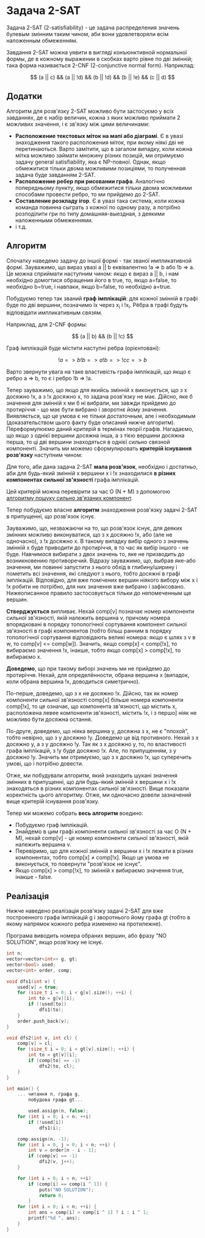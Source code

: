 # Задача 2-SAT

Задача 2-SAT (2-satisfiability) - це задача распределения значень булевым змінним таким чином, аби вони удовлетворяли всім наложенным обмеженням.

Завдання 2-SAT можна уявити в вигляді конъюнктивной нормальної формы, де в кожному выражении в скобках варто рівне по дві змінній; така форма називається 2-CNF (2-conjunctive normal form). Наприклад:

$$
(a || c) && (a || !d) && (b || !d) && (b || !e) && (c || d)
$$

## Додатки

Алгоритм для розв'язку 2-SAT можливо бути застосуємо у всіх завданнях, де є набір величин, кожна з яких можливо приймати 2 можливих значення, і є зв'язку між цими величинами:

* **Расположение текстовых міток на мапі або діаграмі**.
Є в увазі знаходження такого расположения міток, при якому ніякі дві не перетинаються.
Варто замітити, що в загалом випадку, коли кожна мітка можливо займати множину різних позицій, ми отримуємо задачу general satisfiability, яка є NP-повної. Однак, якщо обмежитися тільки двома можливими позиціями, то полученная задача буде завданням 2-SAT.
* **Расположение ребер при рисовании графа**.
Аналогічно попередньому пункту, якщо обмежитися тільки двома можливими способами провести ребро, то ми прийдемо до 2-SAT.
* **Составление розкладу ігор**.
Є в увазі така система, коли кожна команда повинна сыграть з кожної по одному разу, а потрібно розподілити гри по типу домашняя-выездная, з деякими наложенными обмеженнями.
* і т.д.

## Алгоритм

Спочатку наведемо задачу до іншої формі - так званої импликативной формі. Зауважимо, що вираз увазі a || b еквівалентно !a => b або !b => a. Це можна сприймати наступним чином: якщо є вираз a || b, і нам необхідно домогтися обращения його в true, то, якщо a=false, то необхідно b=true, і навпаки, якщо b=false, то необхідно a=true.

Побудуємо тепер так званий **граф імплікацій**: для кожної змінній в графі буде по дві вершини, позначимо їх через x<sub>i</sub> і !x<sub>i</sub>. Рёбра в графі будуть відповідати импликативным связям.

Наприклад, для 2-CNF формы:

$$
(a || b) && (b || !c)
$$

Граф імплікацій буде містити наступні ребра (орієнтовані):

$$
!a => b
!b => a
!b => !c
c => b
$$

Варто звернути увага на таке властивість графа імплікацій, що якщо є ребро a => b, то є і ребро !b => !a.

Тепер зауважимо, що якщо для якийсь змінній x виконується, що з x досяжно !x, а з !x досяжно x, то задача розв'язку не має. Дійсно, яке б значення для змінній x ми б ні вибрали, ми завжди прийдемо до протиріччя - що має бути вибрано і зворотнє йому значення. Виявляється, що це умова є не тільки достаточным, але і необходимым (доказательством цього факту буде описаний нижче алгоритм). Переформулюємо даний критерій в термінах теорії графів. Нагадаємо, що якщо з однієї вершини досяжна інша, а з тією вершини досяжна перша, то ці дві вершини знаходяться в однієї сильно связной компоненті. Значить ми можемо сформулировать **критерій існування розв'язку** наступним чином:

Для того, аби дана задача 2-SAT **мала розв'язок**, необхідно і достатньо, аби для будь-який змінній x вершини x і !x знаходилися **в різних компонентах сильної зв'язності** графа імплікацій.

Цей критерій можна перевірити за час O (N + M) з допомогою [алгоритму пошуку сильно зв'язаних компонент](strong_connected_components).

Тепер побудуємо власне **алгоритм** знаходження розв'язку задачі 2-SAT в припущенні, що розв'язок існує.

Зауважимо, що, незважаючи на то, що розв'язок існує, для деяких змінних можливо виконуватися, що з x досяжно !x, або (але не одночасно), з !x досяжно x. В такому випадку вибір одного з значень змінній x буде приводити до протиріччя, в то час як вибір іншого - не буде. Навчимося вибирати з двох значень то, яке не призводить до возникновению противоречий. Відразу зауважимо, що, выбрав яке-або значення, ми повинні запустити з нього обхід в глибину/ширину і пометить всі значення, які следуют з нього, тобто досяжні в графі імплікацій. Відповідно, для вже помічених вершин ніякого вибору між x і !x робити не потрібно, для них значення вже вибрано і зафіксовано. Нижеописанное правило застосовується тільки до непомеченным ще вершин.

**Стверджується** випливає. Нехай comp[v] позначає номер компоненти сильної зв'язності, якій належить вершина v, причому номера впорядковані в порядку топологічної сортування компонент сильної зв'язності в графі компонентов (тобто більш ранним в порядку топологічної сортування відповідають великі номера: якщо є шлях з v в w, то comp[v] <= comp[w]). Значить, якщо comp[x] < comp[!x], то вибираємо значення !x, інакше, тобто якщо comp[x] > comp[!x], то вибираємо x.

**Доведемо**, що при такому виборі значень ми не прийдемо до протиріччя. Нехай, для определённости, обрана вершина x (випадок, коли обрана вершина !x, доводиться симетрично).

По-перше, доведемо, що з x не досяжно !x. Дійсно, так як номер компоненти сильної зв'язності comp[x] більше номера компоненти comp[!x], то це означає, що компонента зв'язності, що містить x, расположена левее компоненти зв'язності, містить !x, і з першо] ніяк не можливо бути досяжна остання.

По-друге, доведемо, що ніяка вершина y, досяжна з x, не є "плохой", тобто невірно, що з y досяжно !y. Доведемо це від противного. Нехай з x досяжно y, а з y досяжно !y. Так як з x досяжно y, то, по властивості графа імплікацій, з !y буде досяжно !x. Але, по припущенням, з y досяжно !y. Значить ми отримуємо, що з x досяжно !x, що суперечить умові, що і потрібно довести.

Отже, ми побудували алгоритм, який знаходить шукані значення змінних в припущенні, що для будь-який змінній x вершини x і !x знаходяться в різних компонентах сильної зв'язності. Вище показали коректність цього алгоритму. Отже, ми одночасно довели зазначений вище критерій існування розв'язку.

Тепер ми можемо собрать **весь алгоритм** воедино:

* Побудуємо граф імплікацій.
* Знайдемо в цим графі компоненти сильної зв'язності за час O (N + M), нехай comp[v] - це номер компоненти сильної зв'язності, якій належить вершина v.
* Перевіримо, що для кожної змінній x вершини x і !x лежати в різних компонентах, тобто comp[x] &ne; comp[!x]. Якщо це умова не виконується, то повернути "розв'язок не існує".
* Якщо comp[x] > comp[!x], то змінній x вибираємо значення true, інакше - false.

## Реалізація

Нижче наведено реалізація розв'язку задачі 2-SAT для вже построенного графа імплікацій g і зворотнього йому графа gt (тобто в якому напрямок кожного ребра изменено на протилежне).

Програма виводить номера обраних вершин, або фразу "NO SOLUTION", якщо розв'язку не існує.

<!--- TODO: specify code snippet id -->
``` cpp
int n;
vector<vector<int>> g, gt;
vector<bool> used;
vector<int> order, comp;

void dfs1(int v) {
    used[v] = true;
    for (size_t i = 0; i < g[v].size(); ++i) {
        int to = g[v][i];
        if (!used[to])
            dfs1(to);
    }
    order.push_back(v);
}

void dfs2(int v, int cl) {
    comp[v] = cl;
    for (size_t i = 0; i < gt[v].size(); ++i) {
        int to = gt[v][i];
        if (comp[to] == -1)
            dfs2(to, cl);
    }
}

int main() {
    ... читання n, графа g,
        побудова графа gt...

        used.assign(n, false);
    for (int i = 0; i < n; ++i)
        if (!used[i])
            dfs1(i);

    comp.assign(n, -1);
    for (int i = 0, j = 0; i < n; ++i) {
        int v = order[n - i - 1];
        if (comp[v] == -1)
            dfs2(v, j++);
    }

    for (int i = 0; i < n; ++i)
        if (comp[i] == comp[i ^ 1]) {
            puts("NO SOLUTION");
            return 0;
        }
    for (int i = 0; i < n; ++i) {
        int ans = comp[i] > comp[i ^ 1] ? i : i ^ 1;
        printf("%d ", ans);
    }
}
```
